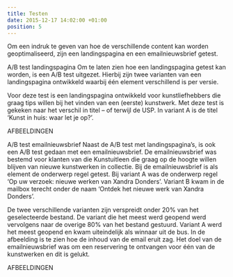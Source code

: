 ```yaml
---
title: Testen
date: 2015-12-17 14:02:00 +01:00
position: 5
---
```


Om een indruk te geven van hoe de verschillende content kan worden geoptimaliseerd, zijn een landingspagina en een emailnieuwsbrief getest. 

A/B test landingspagina 
Om te laten zien hoe een landingspagina getest kan worden, is een A/B test uitgezet. Hierbij zijn twee varianten van een landingspagina ontwikkeld waarbij één element verschillend is per versie. 

Voor deze test is een landingspagina ontwikkeld voor kunstliefhebbers die graag tips willen bij het vinden van een (eerste) kunstwerk. Met deze test is gekeken naar het verschil in titel – of terwijl de USP. In variant A is de titel ‘Kunst in huis: waar let je op?’. 

AFBEELDINGEN

A/B test emailnieuwsbrief
Naast de A/B test met landingspagina’s, is ook een A/B test gedaan met een emailnieuwsbrief. De emailnieuwsbrief was bestemd voor klanten van die Kunstuitleen die graag op de hoogte willen blijven van nieuwe kunstwerken in collectie. Bij de emailnieuwsbrief is als element de onderwerp regel getest. Bij variant A was de onderwerp regel ‘Op uw verzoek: nieuwe werken van Xandra Donders’. Variant B kwam in de mailbox terecht onder de naam ‘Ontdek het nieuwe werk van Xandra Donders’. 

De twee verschillende varianten zijn verspreidt onder 20% van het geselecteerde bestand. De variant die het meest werd geopend werd vervolgens naar de overige 80% van het bestand gestuurd. Variant A werd het meest geopend en kwam uiteindelijk als winnaar uit de bus. In de afbeelding is te zien hoe de inhoud van de email eruit zag.  Het doel van de emailnieuwsbrief was om een reservering te ontvangen voor één van de kunstwerken en dit is gelukt. 

AFBEELDINGEN


